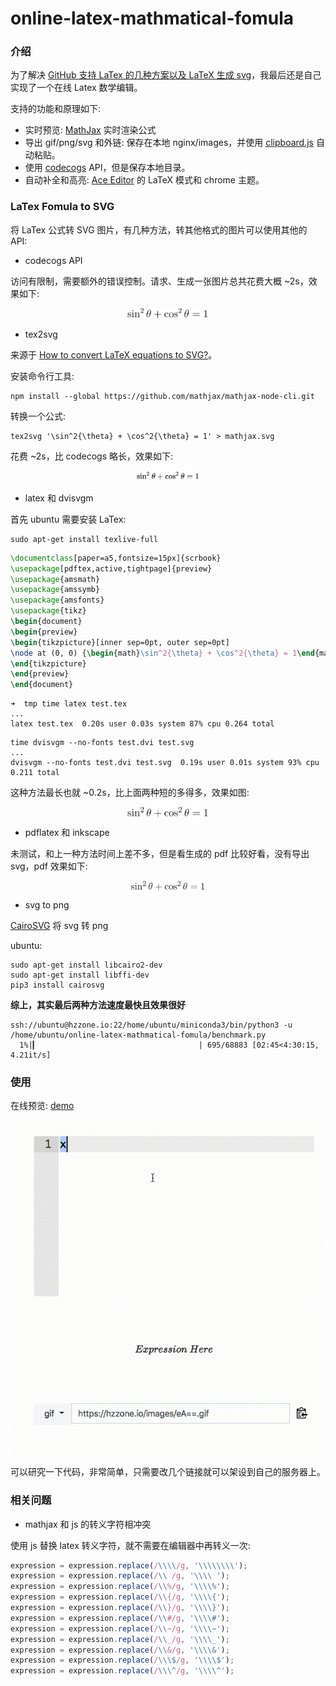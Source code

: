 # online-latex-mathmatical-fomula

### 介绍
为了解决 [GitHub 支持 LaTex 的几种方案以及 LaTeX 生成 svg](https://github.com/Hzzone/Hzzone.github.io/issues/7)，我最后还是自己实现了一个在线 Latex 数学编辑。

支持的功能和原理如下:
* 实时预览: [MathJax](https://www.mathjax.org/) 实时渲染公式
* 导出 gif/png/svg 和外链: 保存在本地 nginx/images，并使用 [clipboard.js](https://clipboardjs.com/) 自动粘贴。
* 使用 [codecogs](http://www.codecogs.com/latex/eqneditor.php) API，但是保存本地目录。
* 自动补全和高亮: [Ace Editor](https://ace.c9.io/) 的 LaTeX 模式和 chrome 主题。

### LaTex Fomula to SVG
将 LaTex 公式转 SVG 图片，有几种方法，转其他格式的图片可以使用其他的 API:
* codecogs API

访问有限制，需要额外的错误控制。请求、生成一张图片总共花费大概 ~2s，效果如下:

<div align="center">
    <img src="images/codecogs.svg" height="16px"/>
</div>

* tex2svg

来源于 [How to convert LaTeX equations to SVG?](https://askubuntu.com/questions/33196/how-to-convert-latex-equations-to-svg)。

安装命令行工具:

```shell
npm install --global https://github.com/mathjax/mathjax-node-cli.git
```

转换一个公式:

```shell
tex2svg '\sin^2{\theta} + \cos^2{\theta} = 1' > mathjax.svg
```
花费 ~2s，比 codecogs 略长，效果如下:

<div align="center">
    <img src="images/mathjax.svg" height="16px"/>
</div>

* latex 和 dvisvgm

首先 ubuntu 需要安装 LaTex:

```shell
sudo apt-get install texlive-full
```

```latex
\documentclass[paper=a5,fontsize=15px]{scrbook}
\usepackage[pdftex,active,tightpage]{preview}
\usepackage{amsmath}
\usepackage{amssymb}
\usepackage{amsfonts}
\usepackage{tikz}
\begin{document}
\begin{preview}
\begin{tikzpicture}[inner sep=0pt, outer sep=0pt]
\node at (0, 0) {\begin{math}\sin^2{\theta} + \cos^2{\theta} = 1\end{math}}; % <--Put your tex-code here
\end{tikzpicture}
\end{preview}
\end{document}
```

```shell
➜  tmp time latex test.tex
...
latex test.tex  0.20s user 0.03s system 87% cpu 0.264 total
```
```shell
time dvisvgm --no-fonts test.dvi test.svg
...
dvisvgm --no-fonts test.dvi test.svg  0.19s user 0.01s system 93% cpu 0.211 total
```
这种方法最长也就 ~0.2s，比上面两种短的多得多，效果如图:

<div align="center" style="height: 16px;">
    <img src="images/dvisvgm.svg" height="16px"/>
</div>

* pdflatex 和 inkscape

未测试，和上一种方法时间上差不多，但是看生成的 pdf 比较好看，没有导出 svg，pdf 效果如下:

<div align="center" style="height: 16px;">
    <img src="images/pdflatex.jpg" height="16px"/>
</div>

* svg to png

[CairoSVG](https://cairosvg.org/) 将 svg 转 png

ubuntu:
```
sudo apt-get install libcairo2-dev
sudo apt-get install libffi-dev
pip3 install cairosvg
```

**综上，其实最后两种方法速度最快且效果很好**

```shell
ssh://ubuntu@hzzone.io:22/home/ubuntu/miniconda3/bin/python3 -u /home/ubuntu/online-latex-mathmatical-fomula/benchmark.py
  1%|▎                                    | 695/68883 [02:45<4:30:15,  4.21it/s]
```

### 使用
在线预览: [demo](https://hzzone.io/api/latex)


![demo](demo.gif)

可以研究一下代码，非常简单，只需要改几个链接就可以架设到自己的服务器上。

### 相关问题

* mathjax 和 js 的转义字符相冲突

使用 js 替换 latex 转义字符，就不需要在编辑器中再转义一次:
```js
expression = expression.replace(/\\\\/g, '\\\\\\\\');
expression = expression.replace(/\\ /g, '\\\\ ');
expression = expression.replace(/\\%/g, '\\\\%');
expression = expression.replace(/\\{/g, '\\\\{');
expression = expression.replace(/\\}/g, '\\\\}');
expression = expression.replace(/\\#/g, '\\\\#');
expression = expression.replace(/\\~/g, '\\\\~');
expression = expression.replace(/\\_/g, '\\\\_');
expression = expression.replace(/\\&/g, '\\\\&');
expression = expression.replace(/\\\$/g, '\\\\$');
expression = expression.replace(/\\\^/g, '\\\\^');
```

